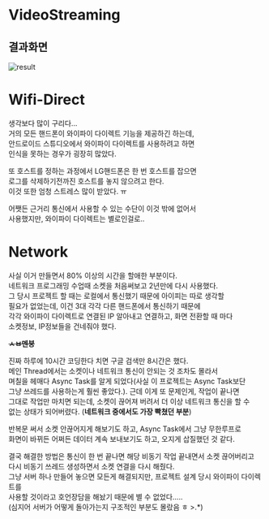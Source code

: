 # VideoStreaming

## 결과화면
![result](https://user-images.githubusercontent.com/50979183/90458094-5fce5f80-e138-11ea-897f-bbd9124f4ea1.png)


# Wifi-Direct
생각보다 많이 구리다...    
거의 모든 핸드폰이 와이파이 다이렉트 기능을 제공하긴 하는데,    
안드로이드 스튜디오에서 와이파이 다이렉트를 사용하려고 하면    
인식을 못하는 경우가 굉장히 많았다.    
    
또 호스트를 정하는 과정에서 LG핸드폰은 한 번 호스트를 잡으면    
로그를 삭제하기전까진 호스트를 놓지 않으려고 한다.    
이것 또한 엄청 스트레스 많이 받았다. ㅠ    
    
어쨋든 근거리 통신에서 사용할 수 있는 수단이 이것 밖에 없어서    
사용했지만, 와이파이 다이렉트는 별로인걸로..    
    
    
# Network
사실 이거 만들면서 80% 이상의 시간을 할애한 부분이다.    
네트워크 프로그래밍 수업때 소켓을 처음써보고 2년만에 다시 사용했다.    
그 당시 프로젝트 할 때는 로컬에서 통신했기 때문에 아이피는 따로 생각할    
필요가 없었는데, 이건 3대 각각 다른 핸드폰에서 통신하기 때문에    
각각 와이파이 다이렉트로 연결된 IP 알아내고 연결하고, 화면 전환할 때 마다    
소켓정보, IP정보들을 건네줘야 했다.    
    
**~~ㅅㅂ멘붕~~**    
    
진짜 하루에 10시간 코딩한다 치면 구글 검색만 8시간은 했다.    
메인 Thread에서는 소켓이나 네트워크 통신이 안되는 것 조차도 몰라서    
며칠을 헤매다 Async Task를 알게 되었다(사실 이 프로젝트는 Async Task보단    
그냥 쓰레드를 사용하는게 훨씬 좋았다.). 근데 이게 또 문제인게, 작업이 끝나면    
그대로 작업만 마치면 되는데, 소켓이 끊어져 버려서 더 이상 네트워크 통신을 할 수    
없는 상태가 되어버렸다. (**네트워크 중에서도 가장 빡쳤던 부분**)     
    
반복문 써서 소켓 안끊어지게 해보기도 하고, Async Task에서 그냥 무한루프로    
화면이 바뀌든 어쩌든 데이터 계속 보내보기도 하고, 오지게 삽질했던 것 같다.    
    
결국 해결한 방법은 통신이 한 번 끝나면 해당 비동기 작업 끝내면서 소켓 끊어버리고    
다시 비동기 쓰레드 생성하면서 소켓 연결을 다시 해줬다.    
그냥 서버 하나 만들어 놓으면 모든게 해결되지만, 프로젝트 설계 당시 와이파이 다이렉트를     
사용할 것이라고 호언장담을 해놨기 때문에 별 수 없었다.....    
(심지어 서버가 어떻게 돌아가는지 구조적인 부분도 몰랐음 ㅎ >.*)
